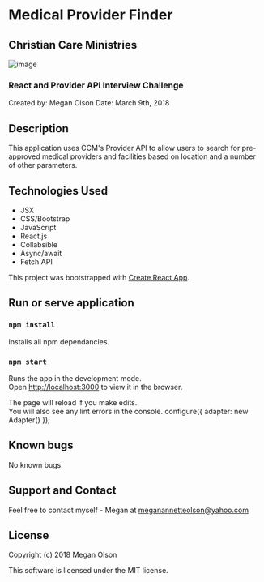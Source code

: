 # Medical Provider Finder
## Christian Care Ministries

![image](https://github.com/MegOlson/ccm-challenge/ccm-screenshot.png)

### React and Provider API Interview Challenge

Created by: Megan Olson
Date: March 9th, 2018

## Description

This application uses CCM's Provider API to allow users to search for pre-approved medical providers and facilities based on location and a number of other parameters.

## Technologies Used

* JSX
* CSS/Bootstrap
* JavaScript
* React.js
* Collabsible
* Async/await
* Fetch API


This project was bootstrapped with [Create React App](https://github.com/facebookincubator/create-react-app).

## Run or serve application

### `npm install`

Installs all npm dependancies.

### `npm start`

Runs the app in the development mode.<br>
Open [http://localhost:3000](http://localhost:3000) to view it in the browser.

The page will reload if you make edits.<br>
You will also see any lint errors in the console.
configure({ adapter: new Adapter() });

## Known bugs

No known bugs.

## Support and Contact

Feel free to contact myself - Megan at meganannetteolson@yahoo.com

## License

Copyright (c) 2018 Megan Olson

This software is licensed under the MIT license.
